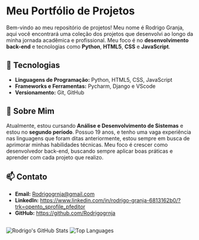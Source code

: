 # Meu Portfólio de Projetos

Bem-vindo ao meu repositório de projetos! Meu nome é Rodrigo Granja, aqui você encontrará uma coleção dos projetos que desenvolvi ao longo da minha jornada acadêmica e profissional. Meu foco é no **desenvolvimento back-end** e tecnologias como **Python**, **HTML5**, **CSS** e **JavaScript**.

## 🚀 Tecnologias

- **Linguagens de Programação:** Python, HTML5, CSS, JavaScript
- **Frameworks e Ferramentas:** Pycharm, Django e VScode
- **Versionamento:** Git, GitHub

## 💼 Sobre Mim

Atualmente, estou cursando **Análise e Desenvolvimento de Sistemas** e estou no **segundo período**. Possuo 19 anos, e tenho uma vaga  experiência nas linguagens que foram ditas anteriormente, estou sempre em busca de aprimorar minhas habilidades técnicas. Meu foco é crescer como desenvolvedor back-end, buscando sempre aplicar boas práticas e aprender com cada projeto que realizo.


## 📫 Contato

- **Email:** Rodrigogrnja@gmail.com
- **LinkedIn:** https://www.linkedin.com/in/rodrigo-granja-6813162b0/?trk=opento_sprofile_pfeditor
- **GitHub:** https://github.com/Rodrigogrnja

##
<!-- GitHub Stats with Top Languages -->
![Rodrigo's GitHub Stats](https://github-readme-stats.vercel.app/api?username=Rodrigogrnja&show_icons=true&theme=tokyonight)
![Top Languages](https://github-readme-stats.vercel.app/api/top-langs/?username=Rodrigogrnja&layout=compact&theme=tokyonight)

##
